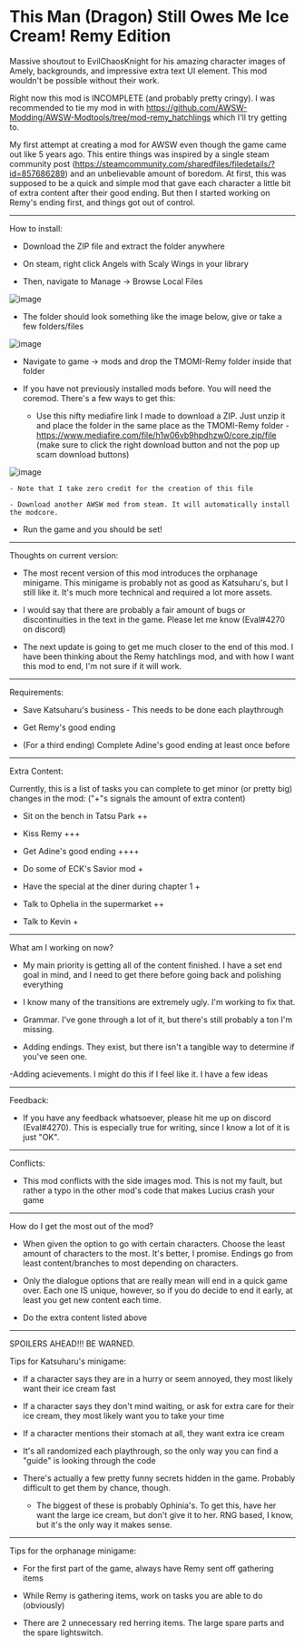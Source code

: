 # This Man (Dragon) Still Owes Me Ice Cream! Remy Edition

Massive shoutout to EvilChaosKnight for his amazing character images of Amely, backgrounds, and impressive extra text UI element. This mod wouldn't be possible without their work.

Right now this mod is INCOMPLETE (and probably pretty cringy). I was recommended to tie my mod in with https://github.com/AWSW-Modding/AWSW-Modtools/tree/mod-remy_hatchlings which I'll try getting to.

My first attempt at creating a mod for AWSW even though the game came out like 5 years ago. This entire things was inspired by a single steam community post (https://steamcommunity.com/sharedfiles/filedetails/?id=857686289) and an unbelievable amount of boredom. At first, this was supposed to be a quick and simple mod that gave each character a little bit of extra content after their good ending.
 But then I started working on Remy's ending first, and things got out of control.
 _______________________________________________________________________________________________

 How to install:

- Download the ZIP file and extract the folder anywhere

- On steam, right click Angels with Scaly Wings in your library

- Then, navigate to Manage -> Browse Local Files

![image](https://user-images.githubusercontent.com/66040554/126401579-c6d83459-4459-47a1-bcff-13593d9ab819.png)

- The folder should look something like the image below, give or take a few folders/files

![image](https://user-images.githubusercontent.com/66040554/126401778-a288a275-fafe-494a-936e-2a34c5042b20.png)

- Navigate to game -> mods and drop the TMOMI-Remy folder inside that folder

- If you have not previously installed mods before. You will need the coremod. There's a few ways to get this:
  - Use this nifty mediafire link I made to download a ZIP. Just unzip it and place the folder in the same place as the TMOMI-Remy folder - https://www.mediafire.com/file/h1w06vb9hpdhzw0/core.zip/file (make sure to click the right download button and not the pop up scam download buttons)

![image](https://user-images.githubusercontent.com/66040554/126404558-b770c723-869c-4657-b1ac-7b1f2dd8a3c9.png)

    - Note that I take zero credit for the creation of this file

    - Download another AWSW mod from steam. It will automatically install the modcore.

- Run the game and you should be set!

 _______________________________________________________________________________________________

 Thoughts on current version:

 - The most recent version of this mod introduces the orphanage minigame. This minigame is probably not as good as Katsuharu's, but I still like it. It's much more technical and required a lot more assets.

 - I would say that there are probably a fair amount of bugs or discontinuities in the text in the game. Please let me know (Eval#4270 on discord)

 - The next update is going to get me much closer to the end of this mod. I have been thinking about the Remy hatchlings mod, and with how I want this mod to end, I'm not sure if it will work.

 _______________________________________________________________________________________________
 
 Requirements:
 
 - Save Katsuharu's business - This needs to be done each playthrough
 
 - Get Remy's good ending

 - (For a third ending) Complete Adine's good ending at least once before
 
 ________________________________________________________________________________________________
 
 Extra Content:
 
 Currently, this is a list of tasks you can complete to get minor (or pretty big) changes in the mod: ("+"s signals the amount of extra content)

- Sit on the bench in Tatsu Park ++

- Kiss Remy +++

- Get Adine's good ending ++++

- Do some of ECK's Savior mod +

- Have the special at the diner during chapter 1 +

- Talk to Ophelia in the supermarket ++

- Talk to Kevin +

 ________________________________________________________________________________________________

What am I working on now?

- My main priority is getting all of the content finished. I have a set end goal in mind, and I need to get there before going back and polishing everything

- I know many of the transitions are extremely ugly. I'm working to fix that.

- Grammar. I've gone through a lot of it, but there's still probably a ton I'm missing.

- Adding endings. They exist, but there isn't a tangible way to determine if you've seen one.

-Adding acievements. I might do this if I feel like it. I have a few ideas

 ________________________________________________________________________________________________

 Feedback:

 - If you have any feedback whatsoever, please hit me up on discord (Eval#4270). This is especially true for writing, since I know a lot of it is just "OK".

  ________________________________________________________________________________________________

 Conflicts:

 - This mod conflicts with the side images mod. This is not my fault, but rather a typo in the other mod's code that makes Lucius crash your game

 ________________________________________________________________________________________________


  How do I get the most out of the mod?

  - When given the option to go with certain characters. Choose the least amount of characters to the most. It's better, I promise. Endings go from least content/branches to most depending on characters.

  - Only the dialogue options that are really mean will end in a quick game over. Each one IS unique, however, so if you do decide to end it early, at least you get new content each time.

  - Do the extra content listed above

 ________________________________________________________________________________________________

SPOILERS AHEAD!!! BE WARNED.

  Tips for Katsuharu's minigame:

  - If a character says they are in a hurry or seem annoyed, they most likely want their ice cream fast

  - If a character says they don't mind waiting, or ask for extra care for their ice cream, they most likely want you to take your time

  - If a character mentions their stomach at all, they want extra ice cream

  - It's all randomized each playthrough, so the only way you can find a "guide" is looking through the code

  - There's actually a few pretty funny secrets hidden in the game. Probably difficult to get them by chance, though.
    
    - The biggest of these is probably Ophinia's. To get this, have her want the large ice cream, but don't give it to her. RNG based, I know, but it's the only way it makes sense.

 ________________________________________________________________________________________________

 Tips for the orphanage minigame:

 - For the first part of the game, always have Remy sent off gathering items

 - While Remy is gathering items, work on tasks you are able to do (obviously)

 - There are 2 unnecessary red herring items. The large spare parts and the spare lightswitch.